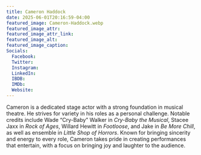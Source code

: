 ```yaml
---
title: Cameron Haddock
date: 2025-06-01T20:16:59-04:00
featured_image: Cameron-Haddock.webp
featured_image_attr: 
featured_image_attr_link: 
featured_image_alt: 
featured_image_caption: 
Socials:
  Facebook: 
  Twitter: 
  Instagram: 
  LinkedIn: 
  IBDB: 
  IMDb:
  Website: 
---
```

Cameron is a dedicated stage actor with a strong foundation in musical theatre. He strives for variety in his roles as a personal challenge. Notable credits include Wade “Cry-Baby” Walker in *Cry-Baby the Musical*, Stacee Jaxx in *Rock of Ages*, Willard Hewitt in *Footloose*, and Jake in *Be More Chill*, as well as ensemble in *Little Shop of Horrors*. Known for bringing sincerity and energy to every role, Cameron takes pride in creating performances that entertain, with a focus on bringing joy and laughter to the audience.